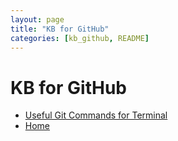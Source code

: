 ```yaml
---
layout: page
title: "KB for GitHub"
categories: [kb_github, README]
---
```

# KB for GitHub
- [Useful Git Commands for Terminal](https://dzmitry-h.github.io/personalbrand/kb_github/useful_commands_for_terminal/)
- [Home](https://dzmitry-h.github.io/personalbrand/)
